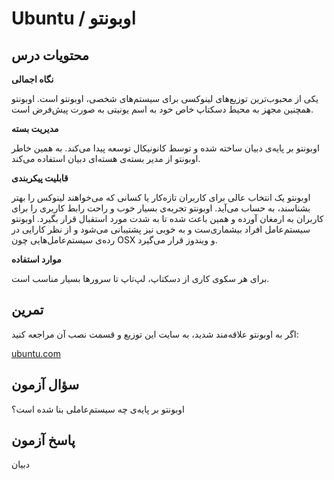 # Ubuntu / اوبونتو

## محتویات درس

**نگاه اجمالی**

یکی از محبوب‌ترین توزیع‌های لینوکسی برای سیستم‌های شخصی، اوبونتو است. اوبونتو همچنین مجهز به محیط دسکتاپ خاص خود به اسم یونیتی به صورت پیش‌فرض است.

**مدیریت بسته**

اوبونتو بر پایه‌ی دبیان ساخته شده و توسط کانونیکال توسعه پیدا می‌کند. به همین خاطر اوبونتو از مدیر بسته‌ی هسته‌ای دبیان استفاده می‌کند.

**قابلیت پیکربندی**

اوبونتو یک انتخاب عالی برای کاربران تازه‌کار یا کسانی که می‌خواهند لینوکس را بهتر بشناسند، به حساب می‌آید. اوبونتو  تجربه‌ی بسیار خوب و راحت رابط کاربری را برای کاربران به ارمغان آورده و همین باعث شده تا به شدت مورد استقبال قرار بگیرد. اوبونتو سیستم‌عامل افراد بیشماری‌ست و به خوبی نیز پشتیبانی می‌شود و از نظر کارایی در رده‌ی سیستم‌عامل‌هایی چون OSX و ویندوز قرار می‌گیرد.

**موارد استفاده**

برای هر سکوی کاری از دسکتاپ، لپ‌تاپ تا سرورها بسیار مناسب است.

## تمرین

اگر به اوبونتو علاقه‌مند شدید، به سایت این توزیع و قسمت نصب آن مراجعه کنید:

[ubuntu.com](http://www.ubuntu.com)

## سؤال آزمون

اوبونتو بر پایه‌ی چه سیستم‌عاملی بنا شده است؟

## پاسخ آزمون

دبیان
